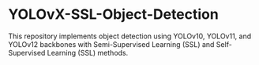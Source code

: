 # YOLOvX-SSL-Object-Detection
This repository implements object detection using YOLOv10, YOLOv11, and YOLOv12 backbones with Semi-Supervised Learning (SSL) and Self-Supervised Learning (SSL) methods.
